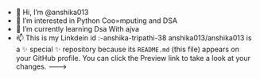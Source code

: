 - 👋 Hi, I’m @anshika013
- 👀 I’m interested in Python Coo=mputing and DSA
- 🌱 I’m currently learning  Dsa With ajva
- 📫 This is my Linkdein id :-anshika-tripathi-38
anshika013/anshika013 is a ✨ special ✨ repository because its `README.md` (this file) appears on your GitHub profile.
You can click the Preview link to take a look at your changes.
--->

